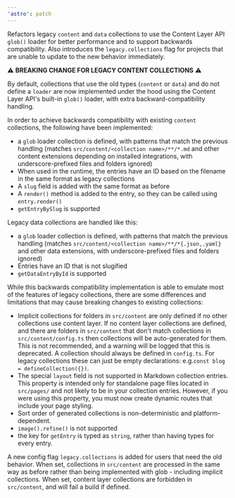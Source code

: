 ```yaml
---
'astro': patch
---
```


Refactors legacy `content` and `data` collections to use the Content Layer API `glob()` loader for better performance and to support backwards compatibility. Also introduces the `legacy.collections` flag for projects that are unable to update to the new behavior immediately.

:warning: **BREAKING CHANGE FOR LEGACY CONTENT COLLECTIONS** :warning:

By default, collections that use the old types (`content` or `data`) and do not define a `loader` are now implemented under the hood using the Content Layer API's built-in `glob()` loader, with extra backward-compatibility handling.

In order to achieve backwards compatibility with existing `content` collections, the following have been implemented:

- a `glob` loader collection is defined, with patterns that match the previous handling (matches `src/content/<collection name>/**/*.md` and other content extensions depending on installed integrations, with underscore-prefixed files and folders ignored)
- When used in the runtime, the entries have an ID based on the filename in the same format as legacy collections
- A `slug` field is added with the same format as before
- A `render()` method is added to the entry, so they can be called using `entry.render()`
- `getEntryBySlug` is supported

Legacy data collections are handled like this:

- a `glob` loader collection is defined, with patterns that match the previous handling (matches `src/content/<collection name>/**/*{.json,.yaml}` and other data extensions, with underscore-prefixed files and folders ignored)
- Entries have an ID that is not slugified
- `getDataEntryById` is supported

While this backwards compatibility implementation is able to emulate most of the features of legacy collections, there are some differences and limitations that may cause breaking changes to existing collections:

- Implicit collections for folders in `src/content` are only defined if no other collections use content layer. If no content layer collections are defined, and there are folders in `src/content` that don't match collections in `src/content/config.ts` then collections will be auto-generated for them. This is not recommended, and a warning will be logged that this is deprecated. A collection should always be defined in `config.ts`. For legacy collections these can just be empty declarations: e.g.`const blog = defineCollection({})`. 
- The special `layout` field is not supported in Markdown collection entries. This property is intended only for standalone page files located in `src/pages/` and not likely to be in your collection entries. However, if you were using this property, you must now create dynamic routes that include your page styling.
- Sort order of generated collections is non-deterministic and platform-dependent.
- `image().refine()` is not supported
- the key for `getEntry` is typed as `string`, rather than having types for every entry.

A new config flag `legacy.collections` is added for users that need the old behavior. When set, collections in `src/content` are processed in the same way as before rather than being implemented with glob - including implicit collections. When set, content layer collections are forbidden in `src/content`, and will fail a build if defined.

